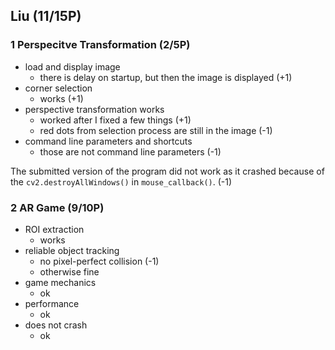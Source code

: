 ## Liu (11/15P)

### 1 Perspecitve Transformation (2/5P)

 * load and display image
   * there is delay on startup, but then the image is displayed (+1)
 * corner selection
   * works (+1)
 * perspective transformation works
   * worked after I fixed a few things (+1)
   * red dots from selection process are still in the image (-1)
 * command line parameters and shortcuts
   * those are not command line parameters (-1)

The submitted version of the program did not work as it crashed because of the `cv2.destroyAllWindows()` in `mouse_callback()`. (-1)

### 2 AR Game (9/10P)

 * ROI extraction
   * works
 * reliable object tracking
   * no pixel-perfect collision (-1)
   * otherwise fine
 * game mechanics
   * ok
 * performance
   * ok
 * does not crash
   * ok
